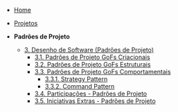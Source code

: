 <!-- docs/_sidebar.md -->

- [Home](/)
- [Projetos](/Projeto/Projeto.md)

- **Padrões de Projeto**
  - [3. Desenho de Software (Padrões de Projeto)](/PadroesDeProjeto/3.PadroesDeProjeto.md)
    - [3.1. Padrões de Projeto GoFs Criacionais](/PadroesDeProjeto/3.1.GoFsCriacionais.md)
    - [3.2. Padrões de Projeto GoFs Estruturais](/PadroesDeProjeto/3.2.GoFsEstruturais.md)
    - [3.3. Padrões de Projeto GoFs Comportamentais](/PadroesDeProjeto/3.3.GoFsComportamentais.md)
      - [3.3.1. Strategy Pattern](/PadroesDeProjeto/3.3.1Strategy.md)
      - [3.3.2. Command Pattern](/PadroesDeProjeto/3.3.2Command.md)
    - [3.4. Participações - Padrões de Projeto](/PadroesDeProjeto/3.4.ParticipacoesPadroes.md)
    - [3.5. Iniciativas Extras - Padrões de Projeto](/PadroesDeProjeto/3.5.IniciativasExtras.md)
      
